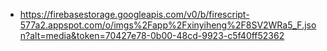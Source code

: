 - https://firebasestorage.googleapis.com/v0/b/firescript-577a2.appspot.com/o/imgs%2Fapp%2Fxinyiheng%2F8SV2WRa5_F.json?alt=media&token=70427e78-0b00-48cd-9923-c5f40ff52362
